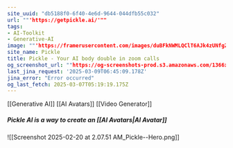 ```yaml
---
site_uuid: "db5188f0-6f40-4e6d-9644-044dfb55c032"
url: ""'https://getpickle.ai/'""
tags:
- AI-Toolkit
- Generative-AI
image: ""'https://framerusercontent.com/images/duBFkNWMLQClT6AJk4zUNfgZks.png'""
site_name: Pickle
title: Pickle - Your AI body double in zoom calls
og_screenshot_url: ""https://og-screenshots-prod.s3.amazonaws.com/1366x768/80/false/bbc999004e5da68ed7422e309b35766812f0fdfccfe3b4a5831053b791327122.jpeg""
last_jina_request: '2025-03-09T06:45:09.178Z'
jina_error: "Error occurred"
og_last_fetch: 2025-03-07T05:19:19.175Z
---
```

[[Generative AI]]
[[AI Avatars]]
[[Video Generator]]

##### Pickle AI is a way to create an [[AI Avatars|AI Avatar]]
![[Screenshot 2025-02-20 at 2.07.51 AM_Pickle--Hero.png]]
